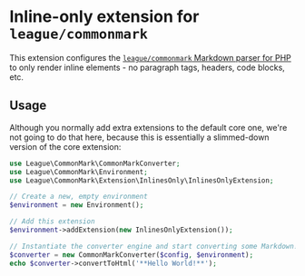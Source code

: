 # Inline-only extension for `league/commonmark`

This extension configures the [`league/commonmark` Markdown parser for PHP](https://github.com/thephpleague/commonmark) to only render inline elements - no paragraph tags, headers, code blocks, etc.

## Usage

Although you normally add extra extensions to the default core one, we're not going to do that here, because this is essentially a slimmed-down version of the core extension:

```php
use League\CommonMark\CommonMarkConverter;
use League\CommonMark\Environment;
use League\CommonMark\Extension\InlinesOnly\InlinesOnlyExtension;

// Create a new, empty environment
$environment = new Environment();

// Add this extension
$environment->addExtension(new InlinesOnlyExtension());

// Instantiate the converter engine and start converting some Markdown!
$converter = new CommonMarkConverter($config, $environment);
echo $converter->convertToHtml('**Hello World!**');
```

[link-league-commonmark]: https://github.com/thephpleague/commonmark
